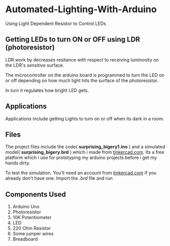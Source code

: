 # Automated-Lighting-With-Arduino
Using Light Dependent Resistor to Control LEDs

## Getting LEDs to turn ON or OFF using LDR (photoresistor)
LDR work by decreases resitance with respect to receiving luminosity on the LDR's sensitive surface.

The microcontroller on the arduino board is programmed to turn the LED on or off 
depending on how much light hits the surface of the photoresistor.

In turn it regulates how bright LED gets.

## Applications 
Applications include getting Lights to turn on or off when its dark in a room.

## Files
The project files include the code( <b>surprising_bigery1.ino</b> ) and a simulated model( <b>surprising_bigery.brd</b> ) which i made from <a href="tinkercard.com">tinkercad.com</a>. Its a free platform which i use for prototyping my arduino projects before i get my hands dirty.

To test the simulation. You'll need an account from <a href="tinkercard.com">tinkercad.com</a> if you already don't have one. Import the <i>.brd</i> file and run

## Components Used
1. Arduino Uno
2. Photoresistor
3. 10K Potentiometer
4. LED
5. 220 Ohm Resistor
6. Some jumper wires
7. Breadboard
